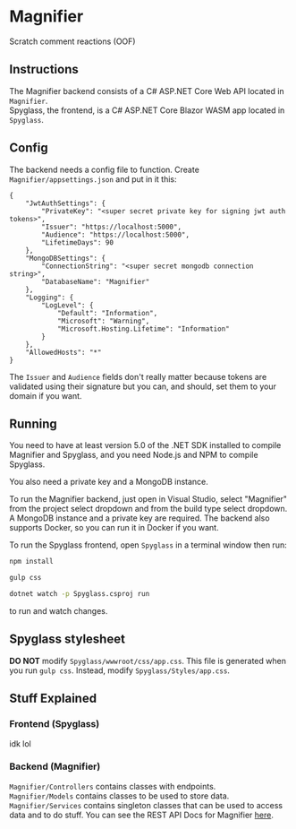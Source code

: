 # Magnifier 
Scratch comment reactions (OOF)
## Instructions
The Magnifier backend consists of a C# ASP.NET Core Web API located in `Magnifier`.  
Spyglass, the frontend, is a C# ASP.NET Core Blazor WASM app located in `Spyglass`.

## Config
The backend needs a config file to function. Create `Magnifier/appsettings.json` and put in it this:
```
{
    "JwtAuthSettings": {
        "PrivateKey": "<super secret private key for signing jwt auth tokens>",
        "Issuer": "https://localhost:5000",
        "Audience": "https://localhost:5000",
        "LifetimeDays": 90
    },
    "MongoDBSettings": {
        "ConnectionString": "<super secret mongodb connection string>",
        "DatabaseName": "Magnifier"
    },
    "Logging": {
        "LogLevel": {
            "Default": "Information",
            "Microsoft": "Warning",
            "Microsoft.Hosting.Lifetime": "Information"
        }
    },
    "AllowedHosts": "*"
}

```
The `Issuer` and `Audience` fields don't really matter because tokens are validated using their signature but you can, and should, set them to your domain if you want.

## Running
You need to have at least version 5.0 of the .NET SDK installed to compile Magnifier and Spyglass, and you need Node.js and NPM to compile Spyglass.

You also need a private key and a MongoDB instance.

To run the Magnifier backend, just open in Visual Studio, select "Magnifier" from the project select dropdown and from the build type select dropdown. A MongoDB instance and a private key are required. The backend also supports Docker, so you can run it in Docker if you want.

To run the Spyglass frontend, open `Spyglass` in a terminal window then run:

```bash
npm install

gulp css

dotnet watch -p Spyglass.csproj run
```
to run and watch changes.
## Spyglass stylesheet
**DO NOT** modify `Spyglass/wwwroot/css/app.css`. This file is generated when you run `gulp css`. Instead, modify `Spyglass/Styles/app.css`.

## Stuff Explained

### Frontend (Spyglass)
idk lol

### Backend (Magnifier)
`Magnifier/Controllers` contains classes with endpoints.  
`Magnifier/Models` contains classes to be used to store data.  
`Magnifier/Services` contains singleton classes that can be used to access data and to do stuff.
You can see the REST API Docs for Magnifier [here](https://CluckCluckChicken.github.io/Magnifier).

